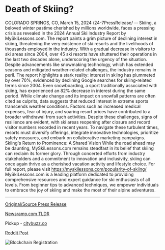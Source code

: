 # Death of Skiing?

COLORADO SPRINGS, CO, March 15, 2024 /24-7PressRelease/ -- Skiing, a beloved winter pastime cherished by millions worldwide, faces a pressing crisis as revealed in the 2024 Annual Ski Industry Report by MySkiLessons.com.   The report paints a grim picture of declining interest in skiing, threatening the very existence of ski resorts and the livelihoods of thousands employed in the industry.  With a gradual decrease in visitors to ski areas since 2004, over 45 ski resorts have shuttered their operations in the last two decades alone, underscoring the urgency of the situation. Despite advancements like snowmaking technology, which has extended seasons and mitigated weather-related challenges, the industry remains in peril.  The report highlights a stark reality: interest in skiing has plummeted by over 70%, evidenced by declining Google searches for skiing-related terms since 2004. Even snowboarding, a sport traditionally associated with skiing, has experienced an 82% decrease in interest during the same period.  While climate change and its impact on snowfall patterns are often cited as culprits, data suggests that reduced interest in extreme sports transcends weather conditions. Factors such as increased medical expenses, fear of injury, and soaring resort prices have contributed to a broader withdrawal from such activities.  Despite these challenges, signs of resilience are evident, with ski areas reopening after closure and record visitor numbers recorded in recent years. To navigate these turbulent times, resorts must diversify offerings, integrate innovative technologies, prioritize safety measures, and embark on collaborative marketing campaigns.  Skiing's Return to Prominence: A Shared Vision While the road ahead may be daunting, MySkiLessons.com remains steadfast in its belief that skiing can reclaim its former glory. Through concerted efforts from industry stakeholders and a commitment to innovation and inclusivity, skiing can once again thrive as a cherished vacation activity and lifestyle choice.  For full report, please visit https://myskilessons.com/popularity-of-skiing/  MySkiLessons.com is a leading platform dedicated to providing comprehensive resources and expert guidance for ski enthusiasts of all levels. From beginner tips to advanced techniques, we empower individuals to embrace the joy of skiing and make the most of their alpine adventures. 

---

[Original/Source Press Release](https://www.24-7pressrelease.com/press-release/509259/death-of-skiing)
                    

[Newsramp.com TLDR](https://newsramp.com/curated-news/skiing-industry-faces-crisis-myskilessons-com-report-reveals-declining-interest-and-threatened-livelihoods/47dc0ef58d0a7695fef6c18ed5cca5ef) 


Pickup - [citybuzz.co](https://citybuzz.co/2024/03/15/skiing-industry-faces-existential-crisis-as-interest-plummets)
 



[Reddit Post](https://www.reddit.com/r/newsramp/comments/1bf85wd/skiing_industry_faces_crisis_myskilessonscom/) 



![Blockchain Registration](https://cdn.newsramp.app/24-7PressRelease/qrcode/243/15/paveyX0y.webp)